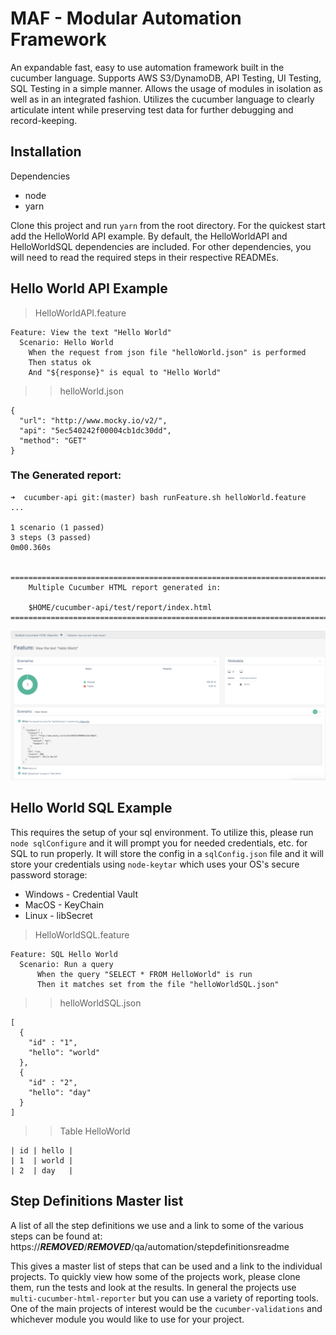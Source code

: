 # MAF - Modular Automation Framework

An expandable fast, easy to use automation framework built in the cucumber language.  Supports AWS S3/DynamoDB, API Testing, UI Testing, SQL Testing in a simple manner.  Allows the usage of modules in isolation as well as in an integrated fashion.  Utilizes the cucumber language to clearly articulate intent while preserving test data for further debugging and record-keeping.

## Installation
Dependencies
- node
- yarn

Clone this project and run `yarn` from the root directory.  For the quickest start add the HelloWorld API example.  By default, the HelloWorldAPI and HelloWorldSQL dependencies are included.  For other dependencies, you will need to read the required steps in their respective READMEs.

## Hello World API Example

> HelloWorldAPI.feature
```
Feature: View the text "Hello World"
  Scenario: Hello World
    When the request from json file "helloWorld.json" is performed
    Then status ok
    And "${response}" is equal to "Hello World"
```
>>  helloWorld.json
```
{
  "url": "http://www.mocky.io/v2/",
  "api": "5ec540242f00004cb1dc30dd",
  "method": "GET"
}
```

### The Generated report:
```
➜  cucumber-api git:(master) bash runFeature.sh helloWorld.feature
...

1 scenario (1 passed)
3 steps (3 passed)
0m00.360s


=====================================================================================
    Multiple Cucumber HTML report generated in:

    $HOME/cucumber-api/test/report/index.html
=====================================================================================
```

![ApiResult](./APIResult.png)


## Hello World SQL Example

This requires the setup of your sql environment.  To utilize this, please run `node sqlConfigure` and it will prompt you for needed credentials, etc. for SQL to run properly.  It will store the config in a `sqlConfig.json` file and it will store your credentials using `node-keytar` which uses your OS's secure password storage:
- Windows - Credential Vault
- MacOS - KeyChain
- Linux - libSecret

> HelloWorldSQL.feature
```
Feature: SQL Hello World
  Scenario: Run a query
      When the query "SELECT * FROM HelloWorld" is run
      Then it matches set from the file "helloWorldSQL.json"
```
>> helloWorldSQL.json
```
[
  {
    "id" : "1",
    "hello": "world"
  },
  {
    "id" : "2",
    "hello": "day"
  }
]
```
>> Table HelloWorld
```
| id | hello |
| 1  | world |
| 2  | day   |
```

## Step Definitions Master list
A list of all the step definitions we use and a link to some of the various steps can be found at:
https://***REMOVED***/***REMOVED***/qa/automation/stepdefinitionsreadme

This gives a master list of steps that can be used and a link to the individual projects.  To quickly view how some of the projects work, please clone them, run the tests and look at the results.  In general the projects use `multi-cucumber-html-reporter` but you can use a variety of reporting tools.  One of the main projects of interest would be the `cucumber-validations` and whichever module you would like to use for your project.
